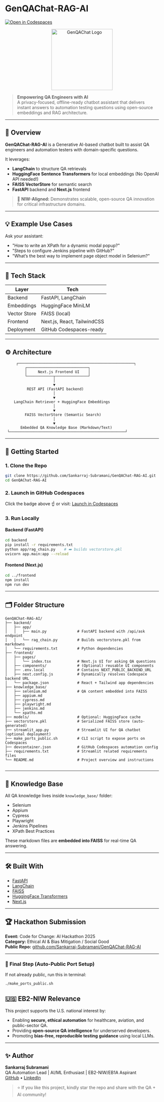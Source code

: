 # GenQAChat-RAG-AI

[![Open in Codespaces](https://github.com/codespaces/badge.svg)](https://github.com/codespaces/new?template_repository=Sankarraj-Subramani/GenQAChat-RAG-AI)

<p align="center">
  <img src="https://i.postimg.cc/qqp9RSF2/Screenshot-2025-04-25-at-1-28-45-PM.png" alt="GenQAChat Logo" width="200"/>
</p>

> **Empowering QA Engineers with AI**  
> A privacy-focused, offline-ready chatbot assistant that delivers instant answers to automation testing questions using open-source embeddings and RAG architecture.

---

## 🧠 Overview

**GenQAChat-RAG-AI** is a Generative AI-based chatbot built to assist QA engineers and automation testers with domain-specific questions.

It leverages:
- **LangChain** to structure QA retrievals
- **HuggingFace Sentence Transformers** for local embeddings (No OpenAI API needed!)
- **FAISS VectorStore** for semantic search
- **FastAPI** backend and **Next.js** frontend

> 🧪 **NIW-Aligned:** Demonstrates scalable, open-source QA innovation for critical infrastructure domains.

---

## 💡 Example Use Cases

Ask your assistant:
- "How to write an XPath for a dynamic modal popup?"
- "Steps to configure Jenkins pipeline with GitHub?"
- "What’s the best way to implement page object model in Selenium?"

---

## 🔧 Tech Stack

| Layer         | Tech                     |
|---------------|---------------------------|
| Backend       | FastAPI, LangChain         |
| Embeddings    | HuggingFace MiniLM         |
| Vector Store  | FAISS (local)              |
| Frontend      | Next.js, React, TailwindCSS |
| Deployment    | GitHub Codespaces-ready    |

---

## ⚙️ Architecture

```
     ┌─────────────────────────────────────────────────────┐
         ┌────────────────────────────┐
         │     Next.js Frontend UI    │
         └────────────┬───────────────┘
                      │
                      ▼
          REST API (FastAPI backend)
                      │
                      ▼
    LangChain Retriever + HuggingFace Embeddings
                      │
                      ▼
         FAISS VectorStore (Semantic Search)
                      │
                      ▼
       Embedded QA Knowledge Base (Markdown/Text)
 └─────────────────────────────────────────────────────┘
```

---

## 🚀 Getting Started

### 1. Clone the Repo

```bash
git clone https://github.com/Sankarraj-Subramani/GenQAChat-RAG-AI.git
cd GenQAChat-RAG-AI
```

### 2. Launch in GitHub Codespaces

Click the badge above ☝️ or visit:
[Launch in Codespaces](https://github.com/codespaces/new?template_repository=Sankarraj-Subramani/GenQAChat-RAG-AI)

### 3. Run Locally

#### Backend (FastAPI)
```bash
cd backend
pip install -r requirements.txt
python app/rag_chain.py    # ➡️ builds vectorstore.pkl
uvicorn app.main:app --reload
```

#### Frontend (Next.js)
```bash
cd ../frontend
npm install
npm run dev
```

---

## 🗂️ Folder Structure

```plaintext
GenQAChat-RAG-AI/
├── backend/
│   ├── app/
│   │   ├── main.py              # FastAPI backend with /api/ask endpoint
│   │   └── rag_chain.py         # Builds vectorstore.pkl from markdowns
│   └── requirements.txt         # Python dependencies
├── frontend/
│   ├── pages/
│   │   └── index.tsx            # Next.js UI for asking QA questions
│   ├── components/              # (Optional) reusable UI components
│   ├── .env.local               # Contains NEXT_PUBLIC_BACKEND_URL
│   ├── next.config.js           # Dynamically resolves Codespace backend URL
│   └── package.json             # React + Tailwind app dependencies
├── knowledge_base/
│   ├── selenium.md              # QA content embedded into FAISS
│   ├── appium.md
│   ├── cypress.md
│   ├── playwright.md
│   ├── jenkins.md
│   └── xpaths.md
├── models/                      # Optional: HuggingFace cache
├── vectorstore.pkl              # Serialized FAISS store (auto-generated)
├── streamlit_app.py             # Streamlit UI for QA chatbot (optional deployment)
├── make_ports_public.sh         # CLI script to expose ports on Codespaces
├── devcontainer.json            # GitHub Codespaces automation config
├── requirements.txt             # Streamlit related requirements files
└── README.md                    # Project overview and instructions


```

---

## 🧐 Knowledge Base

All QA knowledge lives inside `knowledge_base/` folder:
- Selenium
- Appium
- Cypress
- Playwright
- Jenkins Pipelines
- XPath Best Practices

These markdown files are **embedded into FAISS** for real-time QA answering.

---

## 🛠️ Built With

- [FastAPI](https://fastapi.tiangolo.com/)
- [LangChain](https://www.langchain.com/)
- [FAISS](https://faiss.ai/)
- [HuggingFace Transformers](https://huggingface.co/docs/transformers/index)
- [Next.js](https://nextjs.org/)

---

## 🏆 Hackathon Submission

**Event:** Code for Change: AI Hackathon 2025  
**Category:** Ethical AI & Bias Mitigation / Social Good  
**Public Repo:** [github.com/Sankarraj-Subramani/GenQAChat-RAG-AI](https://github.com/Sankarraj-Subramani/GenQAChat-RAG-AI)

---
### 📢 Final Step (Auto-Public Port Setup)

If not already public, run this in terminal:

```bash
./make_ports_public.sh
```

## 🇺🇸 EB2-NIW Relevance

This project supports the U.S. national interest by:
- Enabling **secure, ethical automation** for healthcare, aviation, and public-sector QA.
- Providing **open-source QA intelligence** for underserved developers.
- Promoting **bias-free, reproducible testing guidance** using local LLMs.

---

## ✨ Author

**Sankarraj Subramani**  
QA Automation Lead | AI/ML Enthusiast | EB2-NIW/EB1A Aspirant  
[GitHub](https://github.com/Sankarraj-Subramani) • [LinkedIn](https://www.linkedin.com/in/sankarraj-subramani-34254757)

> ⭐ If you like this project, kindly star the repo and share with the QA + AI community!